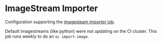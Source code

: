 # ImageStream Importer

Configuration supporting the [imagesteam importer job](https://prow.ci.openshift.org/?job=periodic-imagestream-importer).

Default imagestreams (like python) were not updating on the CI cluster. This job runs weekly to do an `oc import-image`.